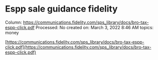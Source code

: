 # Espp sale guidance fidelity

Column: https://communications.fidelity.com/sps_library/docs/bro-tax-espp-click.pdf
Processed: No
created on: March 3, 2022 8:46 AM
topics: money

[https://communications.fidelity.com/sps_library/docs/bro-tax-espp-click.pdf](https://communications.fidelity.com/sps_library/docs/bro-tax-espp-click.pdf)